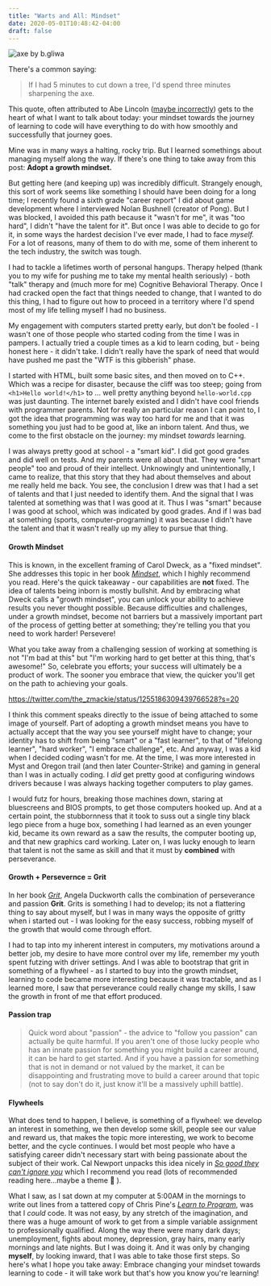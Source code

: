 ```yaml
---
title: "Warts and All: Mindset"
date: 2020-05-01T10:48:42-04:00
draft: false
---
```


![axe by b.gliwa](https://upload.wikimedia.org/wikipedia/commons/f/f1/Axt_Handwerk.jpg)

There's a common saying:
> If I had 5 minutes to cut down a tree, I'd spend three minutes sharpening the axe.

This quote, often attributed to Abe Lincoln ([maybe incorrectly](https://quoteinvestigator.com/2014/03/29/sharp-axe/)) gets to the heart of what I want to talk about today: your mindset towards the journey of learning to code will have everything to do with how smoothly and successfully that journey goes. 

Mine was in many ways a halting, rocky trip. But I learned somethings about managing myself along the way. If there's one thing to take away from this post: **Adopt a growth mindset.**

But getting here (and keeping up) was incredibly difficult. Strangely enough, this sort of work seems like something I should have been doing for a long time; I recently found a sixth grade "career report" I did about game development where I interviewed Nolan Bushnell (creator of Pong). But I was blocked, I avoided this path because it "wasn't for me", it was "too hard", I didn't "have the talent for it". But once I was able to decide to go for it, in some ways the hardest decision I've ever made, I had to face *myself.* For a lot of reasons, many of them to do with me, some of them inherent to the tech industry, the switch was tough. 

I had to tackle a lifetimes worth of personal hangups. Therapy helped (thank you to my wife for pushing me to take my mental health seriously) - both "talk" therapy and (much more for me) Cognitive Behavioral Therapy. Once I had cracked open the fact that things needed to change, that I wanted to do this thing, I had to figure out how to proceed in a territory where I'd spend most of my life telling myself I had no business.

My engagement with computers started pretty early, but don't be fooled - I wasn't one of those people who started coding from the time I was in pampers. I actually tried a couple times as a kid to learn coding, but - being honest here - it didn't take. I didn't really have the spark of need that would have pushed me past the "WTF is this gibberish" phase. 

I started with HTML, built some basic sites, and then moved on to C++. Which was a recipe for disaster, because the cliff was too steep; going from `<h1>Hello world!</h1>` to ... well pretty anything beyond `hello-world.cpp` was just daunting. The internet barely existed and I didn't have cool friends with programmer parents. Not for really an particular reason I can point to, I got the idea that programming was way too hard for me and that it was something you just had to be good at, like an inborn talent. And thus, we come to the first obstacle on the journey: my mindset *towards* learning.

I was always pretty good at school - a "smart kid". I did got good grades and did well on tests. And my parents were all about that. They were "smart people" too and proud of their intellect. Unknowingly and unintentionally, I came to realize, that this story that they had about themselves and about me really held me back. You see, the conclusion I drew was that I had a set of talents and that I just needed to identify them. And the signal that I was talented at something was that I was good at it. Thus I was "smart" because I was good at school, which was indicated by good grades. And if I was bad at something (sports, computer-programing) it was because I didn't have the talent and that it wasn't really up my alley to pursue that thing.

#### Growth Mindset

This is known, in the excellent framing of Carol Dweck, as a "fixed mindset". She addresses this topic in her book *[Mindset](https://amzn.to/2yziN0c)*, which I highly recommend you read. Here's the quick takeaway - our capabilities are **not** fixed. The idea of talents being inborn is mostly bullshit. And by embracing what Dweck calls a "growth mindset", you can unlock your ability to achieve results you never thought possible. Because difficulties and challenges, under a growth mindset, become not barriers but a massively important part of the process of getting better at something; they're telling you that you need to work harder! Persevere! 

What you take away from a challenging session of working at something is not "I'm bad at this" but "I'm working hard to get better at this thing, that's awesome!" So, celebrate you efforts; your success will ultimately be a product of work. The sooner you embrace that view, the quicker you'll get on the path to achieving your goals.

https://twitter.com/the_zmackie/status/1255186309439766528?s=20

I think this comment speaks directly to the issue of being attached to some image of yourself. Part of adopting a growth mindset means you have to actually accept that the way you see yourself might have to change; your identity has to shift from being "smart" or a "fast learner", to that of "lifelong learner", "hard worker", "I embrace challenge", etc.
And anyway, I was a kid when I decided coding wasn't for me. At the time, I was more interested in Myst and Oregon trail (and then later Counter-Strike) and gaming in general than I was in actually coding. I *did* get pretty good at configuring windows drivers because I was always hacking together computers to play games. 

I would futz for hours, breaking those machines down, staring at bluescreens and BIOS prompts, to get those computers hooked up. And at a certain point, the stubbornness that it took to suss out a single tiny black lego piece from a huge box, something I had learned as an even younger kid, became its own reward as a saw the results, the computer booting up, and that new graphics card working. Later on, I was lucky enough to learn that talent is not the same as skill and that it must by **combined** with perseverance. 

#### Growth + Persevernce = Grit

In her book *[Grit](https://amzn.to/2S0WjMj)*, Angela Duckworth calls the combination of perseverance and passion **Grit**. Grits is something I had to develop; its not a flattering thing to say about myself, but I was in many ways the opposite of gritty when i started out - I was looking for the easy success, robbing myself of the growth that would come through effort. 

I had to tap into my inherent interest in computers, my motivations around a better job, my desire to have more control over my life, remember my youth spent futzing with driver settings. And I was able to bootstrap that grit in something of a flywheel - as I started to buy into the growth mindset, learning to code became more interesting because it was tractable, and as I learned more, I saw that perseverance could really change my skills, I saw the growth in front of me that effort produced.

#### Passion trap

> Quick word about "passion" - the advice to "follow you passion" can actually be quite harmful. If you aren't one of those lucky people who has an innate passion for something you might build a career around, it can be hard to get started. And if you have a passion for something that is not in demand or not valued by the market, it can be disappointing and frustrating move to build a career around that topic (not to say don't do it, just know it'll be a massively uphill battle). 

#### Flywheels
What does tend to happen, I believe, is something of a flywheel: we develop an interest in something, we then develop some skill, people see our value and reward us, that makes the topic more interesting, we work to become better, and the cycle continues. I would bet most people who have a satisfying career didn't necessary start with being passionate about the subject of their work. Cal Newport unpacks this idea nicely in *[So good they can't ignore you](https://amzn.to/34VHYGg)* which I recommend you read (lots of recommended reading here...maybe a theme 🤔 ).

What I saw, as I sat down at my computer at 5:00AM in the mornings to write out lines from a tattered copy of Chris Pine's *[Learn to Program](https://amzn.to/2VsimNX)*, was that I *could* code. It was not easy, by any stretch of the imagination, and there was a huge amount of work to get from a simple variable assignment to professionally qualified. Along the way there were many dark days; unemployment, fights about money, depression, gray hairs, many early mornings and late nights. But I was doing it. And it was only by changing **myself**, by looking inward, that I was able to take those first steps. So here's what I hope you take away: Embrace changing your mindset towards learning to code - it will take work but that's how you know you're learning!
